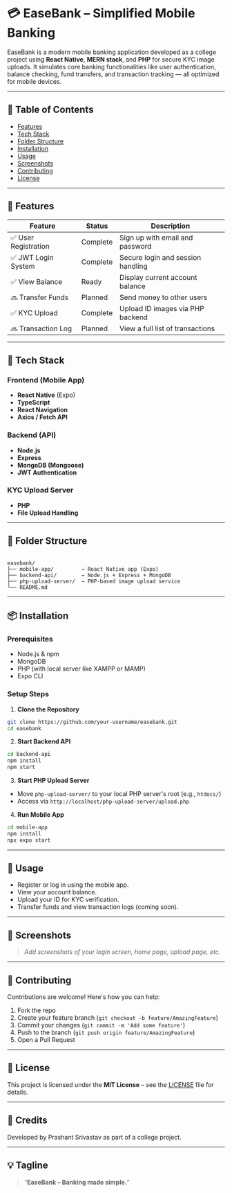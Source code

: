 
# 💳 EaseBank – Simplified Mobile Banking

EaseBank is a modern mobile banking application developed as a college project using **React Native**, **MERN stack**, and **PHP** for secure KYC image uploads. It simulates core banking functionalities like user authentication, balance checking, fund transfers, and transaction tracking — all optimized for mobile devices.

---

## 🧾 Table of Contents

- [Features](#-features)
- [Tech Stack](#-tech-stack)
- [Folder Structure](#-folder-structure)
- [Installation](#-installation)
- [Usage](#-usage)
- [Screenshots](#-screenshots)
- [Contributing](#-contributing)
- [License](#-license)

---

## 🚀 Features

| Feature             | Status    | Description                                      |
| -------------------| --------- | ------------------------------------------------ |
| ✅ User Registration| Complete  | Sign up with email and password                  |
| ✅ JWT Login System | Complete  | Secure login and session handling                |
| ✅ View Balance     | Ready     | Display current account balance                  |
| 🔜 Transfer Funds   | Planned   | Send money to other users                        |
| ✅ KYC Upload       | Complete  | Upload ID images via PHP backend                 |
| 🔜 Transaction Log  | Planned   | View a full list of transactions                 |

---

## 🧰 Tech Stack

### Frontend (Mobile App)
- **React Native** (Expo)
- **TypeScript**
- **React Navigation**
- **Axios / Fetch API**

### Backend (API)
- **Node.js**
- **Express**
- **MongoDB (Mongoose)**
- **JWT Authentication**

### KYC Upload Server
- **PHP**
- **File Upload Handling**

---

## 📁 Folder Structure

```

easebank/
├── mobile-app/         → React Native app (Expo)
├── backend-api/        → Node.js + Express + MongoDB
├── php-upload-server/  → PHP-based image upload service
└── README.md

````

---

## 📦 Installation

### Prerequisites

- Node.js & npm
- MongoDB
- PHP (with local server like XAMPP or MAMP)
- Expo CLI

### Setup Steps

1. **Clone the Repository**
```bash
git clone https://github.com/your-username/easebank.git
cd easebank
````

2. **Start Backend API**

```bash
cd backend-api
npm install
npm start
```

3. **Start PHP Upload Server**

* Move `php-upload-server/` to your local PHP server's root (e.g., `htdocs/`)
* Access via `http://localhost/php-upload-server/upload.php`

4. **Run Mobile App**

```bash
cd mobile-app
npm install
npx expo start
```

---

## 📱 Usage

* Register or log in using the mobile app.
* View your account balance.
* Upload your ID for KYC verification.
* Transfer funds and view transaction logs (coming soon).

---

## 📸 Screenshots

> *Add screenshots of your login screen, home page, upload page, etc.*

---

## 🤝 Contributing

Contributions are welcome! Here's how you can help:

1. Fork the repo
2. Create your feature branch (`git checkout -b feature/AmazingFeature`)
3. Commit your changes (`git commit -m 'Add some feature'`)
4. Push to the branch (`git push origin feature/AmazingFeature`)
5. Open a Pull Request

---

## 📄 License

This project is licensed under the **MIT License** – see the [LICENSE](./LICENSE) file for details.

---

## 🧠 Credits

Developed by Prashant Srivastav as part of a college project.

---

## 💡 Tagline

> “**EaseBank – Banking made simple.**”
